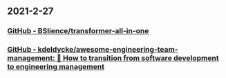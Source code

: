 
## 2021-2-27

### [GitHub - BSlience/transformer-all-in-one](https://github.com/BSlience/transformer-all-in-one)

### [GitHub - kdeldycke/awesome-engineering-team-management: 👔 How to transition from software development to engineering management](https://github.com/kdeldycke/awesome-engineering-team-management)